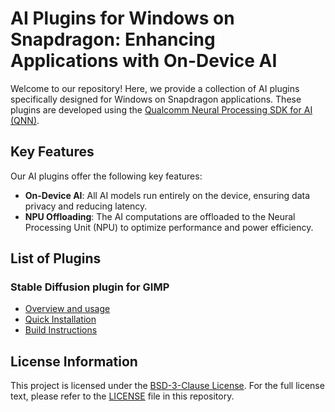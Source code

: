 # AI Plugins for Windows on Snapdragon: Enhancing Applications with On-Device AI

Welcome to our repository! Here, we provide a collection of AI plugins specifically designed for Windows on Snapdragon applications. These plugins are developed using the [Qualcomm Neural Processing SDK for AI (QNN)](https://www.qualcomm.com/developer/software/neural-processing-sdk-for-ai).

## Key Features

Our AI plugins offer the following key features:

- **On-Device AI**: All AI models run entirely on the device, ensuring data privacy and reducing latency.
- **NPU Offloading**: The AI computations are offloaded to the Neural Processing Unit (NPU) to optimize performance and power efficiency.

## List of Plugins

### Stable Diffusion plugin for GIMP
- [Overview and usage](plugins/gimp/stable-diffusion/README.md)
- [Quick Installation](plugins/gimp/stable-diffusion/docs/install.md)
- [Build Instructions](plugins/gimp/stable-diffusion/docs/build.md)

## License Information

This project is licensed under the [BSD-3-Clause License](https://spdx.org/licenses/BSD-3-Clause.html). For the full license text, please refer to the [LICENSE](LICENSE) file in this repository.
